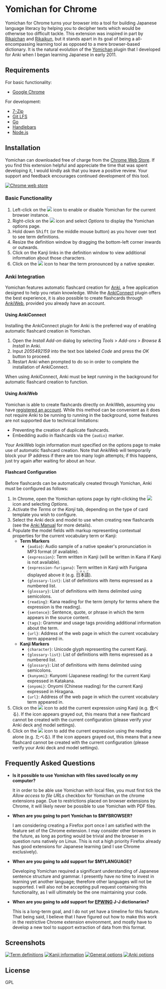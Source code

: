 # Yomichan for Chrome #

Yomichan for Chrome turns your browser into a tool for building Japanese language literacy by helping you to decipher
texts which would be otherwise too difficult tackle. This extension was inspired in part by
[Rikaichan](https://addons.mozilla.org/en-US/firefox/addon/rikaichan/) and
[Rikaikun](https://chrome.google.com/webstore/detail/rikaikun/jipdnfibhldikgcjhfnomkfpcebammhp?hl=en), but it stands
apart in its goal of being a all-encompassing learning tool as opposed to a mere browser-based dictionary. It is the
natural evolution of the [Yomichan](https://foosoft.net/projects/yomichan) plugin that I developed for Anki when I began learning Japanese
in early 2011.

## Requirements ##

For basic functionality:

*   [Google Chrome](https://www.google.com/chrome/browser/desktop/)

For development:

*   [7-Zip](http://www.7-zip.org/)
*   [Git LFS](https://git-lfs.github.com/)
*   [Go](https://golang.org/)
*   [Handlebars](http://handlebarsjs.com/)
*   [Node.js](https://nodejs.org/)

## Installation ##

Yomichan can downloaded free of charge from the [Chrome Web
Store](https://chrome.google.com/webstore/detail/yomichan/ogmnaimimemjmbakcfefmnahgdfhfami). If you find this extension
helpful and appreciate the time that was spent developing it, I would kindly ask that you leave a positive review. Your
support and feedback encourages continued development of this tool.

[![Chrome web store](https://foosoft.net/projects/yomichan-chrome/img/store.png)](https://chrome.google.com/webstore/detail/yomichan/ogmnaimimemjmbakcfefmnahgdfhfami)

### Basic Functionality ###

1.  Left-click on the ![](https://foosoft.net/projects/yomichan-chrome/img/logo.png) icon to enable or disable Yomichan for the current browser instance.
2.  Right-click on the ![](https://foosoft.net/projects/yomichan-chrome/img/logo.png) icon and select *Options* to display the Yomichan options page.
3.  Hold down <kbd>Shift</kbd> (or the middle mouse button) as you hover over text to see term definitions.
4.  Resize the definition window by dragging the bottom-left corner inwards or outwards.
5.  Click on the Kanji links in the definition window to view additional information about those characters.
6.  Click on the ![](https://foosoft.net/projects/yomichan-chrome/img/play-audio.png) icon to hear the term pronounced by a native speaker.

### Anki Integration ###

Yomichan features automatic flashcard creation for [Anki](http://ankisrs.net/), a free application designed to help you
retain knowledge. While the [AnkiConnect](https://foosoft.net/projects/anki-connect/) plugin offers the best experience,
it is also possible to create flashcards through [AnkiWeb](https://ankiweb.net/), provided you already have an account.

#### Using AnkiConnect ####

Installing the AnkiConnect plugin for Anki is the preferred way of enabling automatic flashcard creation in Yomichan.

1.  Open the *Install Add-on* dialog by selecting *Tools* &gt; *Add-ons* &gt; *Browse &amp; Install* in Anki.
2.  Input *2055492159* into the text box labeled *Code* and press the *OK* button to proceed.
3.  Restart Anki when prompted to do so in order to complete the installation of AnkiConnect.

When using AnkiConnect, Anki must be kept running in the background for automatic flashcard creation to function.

#### Using AnkiWeb ####

Yomichan is able to create flashcards directly on AnkiWeb, assuming you have [registered an
account](https://ankiweb.net/account/register). While this method can be convenient as it does not require Anki to be
running to running in the background, some features are not supported due to technical limitations:

*   Preventing the creation of duplicate flashcards.
*   Embedding audio in flashcards via the `{audio}` marker.

Your AnkiWeb login information must specified on the options page to make use of automatic flashcard creation.  Note
that AnkiWeb will temporarily block your IP address if there are too many login attempts; if this happens, just try
again after waiting for about an hour.

#### Flashcard Configuration ####

Before flashcards can be automatically created through Yomichan, Anki must be configured as follows:

1.  In Chrome, open the Yomichan options page by right-clicking the ![](https://foosoft.net/projects/yomichan-chrome/img/logo.png) icon and selecting *Options*.
2.  Activate the *Terms* or the *Kanji* tab, depending on the type of card template you wish to configure.
3.  Select the Anki deck and model to use when creating new flashcards (see the [Anki Manual](http://ankisrs.net/docs/manual.html) for more details).
4.  Populate the model fields with markup representing contextual properties for the current vocabulary term or Kanji:
    *   **Term Markers**
        *   `{audio}`: Audio sample of a native speaker's pronunciation in MP3 format (if available).
        *   `{expression}`: Term written in Kanji (will be written in Kana if Kanji is not available).
        *   `{expression-furigana}`: Term written in Kanji with Furigana displayed above it (e.g. <ruby>日本語<rt>にほんご</rt></ruby>).
        *   `{glossary-list}`: List of definitions with items expressed as a numbered list.
        *   `{glossary}`: List of definitions with items delimited using semicolons.
        *   `{reading}`: Kana reading for the term (empty for terms where the expression is the reading).
        *   `{sentence}`: Sentence, quote, or phrase in which the term appears in the source content.
        *   `{tags}`: Grammar and usage tags providing additional information about the term.
        *   `{url}`: Address of the web page in which the current vocabulary term appeared in.
    *   **Kanji Markers**
        *   `{character}`: Unicode glyph representing the current Kanji.
        *   `{glossary-list}`: List of definitions with items expressed as a numbered list.
        *   `{glossary}`: List of definitions with items delimited using semicolons.
        *   `{kunyomi}`: Kunyomi (Japanese reading) for the current Kanji expressed in Katakana.
        *   `{onyomi}`: Onyomi (Chinese reading) for the current Kanji expressed in Hiragana.
        *   `{url}`: Address of the web page in which the current vocabulary term appeared in.
5.  Click on the ![](https://foosoft.net/projects/yomichan-chrome/img/add-expression.png) icon to add the current expression using Kanji (e.g. 食べる). If the icon
    appears grayed out, this means that a new flashcard cannot be created with the current configuration (please verify
    your Anki deck and model settings).
6.  Click on the ![](https://foosoft.net/projects/yomichan-chrome/img/add-reading.png) icon to add the current expression using the reading alone (e.g. たべる). If
    the icon appears grayed out, this means that a new flashcard cannot be created with the current configuration
    (please verify your Anki deck and model settings).

## Frequently Asked Questions ##

*   **Is it possible to use Yomichan with files saved locally on my computer?**

    It in order to be able use Yomichan with local files, you must first tick the *Allow access to file URLs* checkbox
    for Yomichan on the chrome extensions page. Due to restrictions placed on browser extensions by Chrome, it will
    likely never be possible to use Yomichan with PDF files.

*   **When are you going to port Yomichan to $MYBROWSER?**

    I am considering creating a Firefox port once I am satisfied with the feature set of the Chrome extension. I may
    consider other browsers in the future, as long as porting would be trivial and the browser in question runs natively
    on Linux. This is not a high priority Firefox already has good extensions for Japanese learning (and I use Chrome
    exclusively).

*   **When are you going to add support for $MYLANGUAGE?**

    Developing Yomichan required a significant understanding of Japanese sentence structure and grammar. I presently
    have no time to invest in learning yet another language; therefore other languages will not be supported. I will
    also not be accepting pull request containing this functionality, as I will ultimately be the one maintaining your
    code.

*   **When are you going to add support for [EPWING](https://ja.wikipedia.org/wiki/EPWING) J-J dictionaries?**

    This is a long-term goal, and I do not yet have a timeline for this feature. That being said, I believe that I have
    figured out how to make this work in the restrictive Chrome extension environment, and mostly have to develop a new
    tool to support extraction of data from this format.

## Screenshots ##

[![Term definitions](https://foosoft.net/projects/yomichan-chrome/img/term-thumb.png)](https://foosoft.net/projects/yomichan-chrome/img/term.png)
[![Kanji information](https://foosoft.net/projects/yomichan-chrome/img/kanji-thumb.png)](https://foosoft.net/projects/yomichan-chrome/img/kanji.png)
[![General options](https://foosoft.net/projects/yomichan-chrome/img/options-general-thumb.png)](https://foosoft.net/projects/yomichan-chrome/img/options-general.png)
[![Anki options](https://foosoft.net/projects/yomichan-chrome/img/options-anki-thumb.png)](https://foosoft.net/projects/yomichan-chrome/img/options-anki.png)

## License ##

GPL
